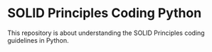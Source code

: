# SOLID Principles Coding Python
This repository is about understanding the SOLID Principles coding guidelines in Python.
